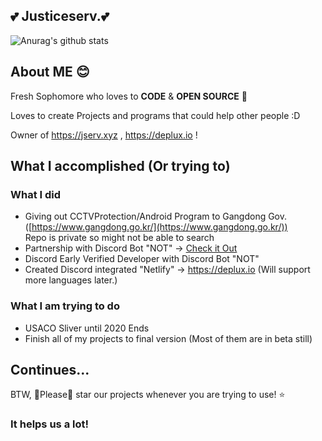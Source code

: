 ## :two_hearts: Justiceserv.:two_hearts:

![Anurag's github stats](https://github-readme-stats.vercel.app/api?username=justiceserv&show_icons=true&count_private=true)

## About ME :blush:

Fresh Sophomore who loves to **CODE** & **OPEN SOURCE** :sparkling_heart:

Loves to create Projects and programs that could help other people :D 

Owner of https://jserv.xyz , https://deplux.io ! 

## What I accomplished (Or trying to)

### What I did
- Giving out CCTVProtection/Android Program to Gangdong Gov. ([https://www.gangdong.go.kr/](https://www.gangdong.go.kr/))     
  Repo is private so might not be able to search 
- Partnership with Discord Bot "NOT" -> [Check it Out](https://discord.com/oauth2/authorize?client_id=634059474012995594&permissions=519248&scope=bot)
- Discord Early Verified Developer with Discord Bot "NOT" 
- Created Discord integrated "Netlify" -> https://deplux.io (Will support more languages later.) 

### What I am trying to do 
- USACO Sliver until 2020 Ends 
- Finish all of my projects to final version (Most of them are in beta still) 

## Continues...

BTW, :pray:Please:pray: star our projects whenever you are trying to use! :star:

### It helps us a lot! 
